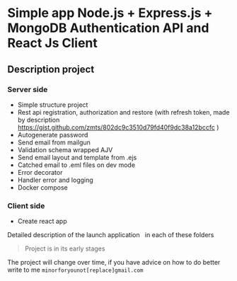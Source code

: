 # Simple app Node.js + Express.js + MongoDB Authentication API and React Js Client

## Description project

### Server side

- Simple structure project
- Rest api registration, authorization and restore (with refresh token, made by description https://gist.github.com/zmts/802dc9c3510d79fd40f9dc38a12bccfc )
- Autogenerate password
- Send email from mailgun
- Validation schema wrapped AJV
- Send email layout and template from .ejs
- Catched email to .eml files on dev mode
- Error decorator
- Handler error and logging
- Docker compose

### Client side

- Create react app

Detailed description of the launch application
  in each of these folders

> Project is in its early stages

The project will change over time, if you have advice on how to do better write to me `minorforyounot[replace]gmail.com`